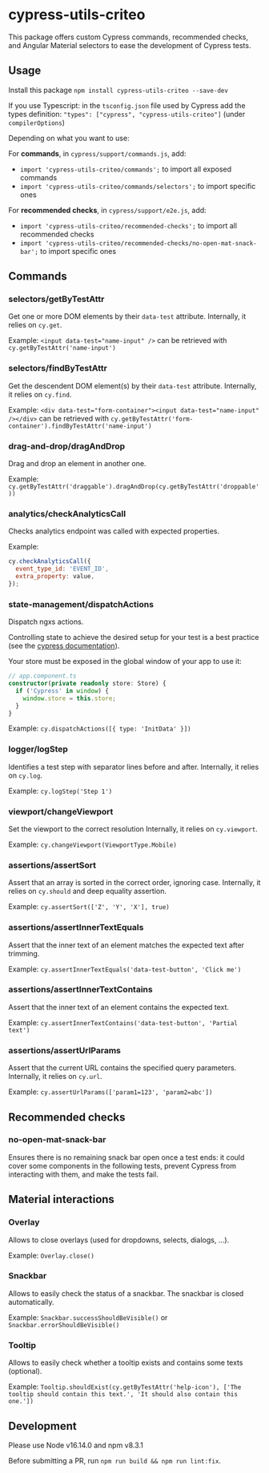 # cypress-utils-criteo

This package offers custom Cypress commands, recommended checks, and Angular Material selectors to ease the development of Cypress tests.

## Usage

Install this package `npm install cypress-utils-criteo --save-dev`

If you use Typescript: in the `tsconfig.json` file used by Cypress add the types definition: `"types": ["cypress", "cypress-utils-criteo"]` (under `compilerOptions`)

Depending on what you want to use:

For **commands**, in `cypress/support/commands.js`, add:

- `import 'cypress-utils-criteo/commands';` to import all exposed commands
- `import 'cypress-utils-criteo/commands/selectors';` to import specific ones

For **recommended checks**, in `cypress/support/e2e.js`, add:

- `import 'cypress-utils-criteo/recommended-checks';` to import all recommended checks
- `import 'cypress-utils-criteo/recommended-checks/no-open-mat-snack-bar';` to import specific ones

## Commands

### selectors/getByTestAttr

Get one or more DOM elements by their `data-test` attribute.
Internally, it relies on `cy.get`.

Example: `<input data-test="name-input" />` can be retrieved with `cy.getByTestAttr('name-input')`

### selectors/findByTestAttr

Get the descendent DOM element(s) by their `data-test` attribute.
Internally, it relies on `cy.find`.

Example: `<div data-test="form-container"><input data-test="name-input" /></div>` can be retrieved with `cy.getByTestAttr('form-container').findByTestAttr('name-input')`

### drag-and-drop/dragAndDrop

Drag and drop an element in another one.

Example: `cy.getByTestAttr('draggable').dragAndDrop(cy.getByTestAttr('droppable'))`

### analytics/checkAnalyticsCall

Checks analytics endpoint was called with expected properties.

Example:

```js
cy.checkAnalyticsCall({
  event_type_id: 'EVENT_ID',
  extra_property: value,
});
```

### state-management/dispatchActions

Dispatch ngxs actions.

Controlling state to achieve the desired setup for your test is a best practice (see the [cypress documentation](https://docs.cypress.io/guides/references/best-practices#Organizing-Tests-Logging-In-Controlling-State)).

Your store must be exposed in the global window of your app to use it:

```typescript
// app.component.ts
constructor(private readonly store: Store) {
  if ('Cypress' in window) {
    window.store = this.store;
  }
}
```

Example: `cy.dispatchActions([{ type: 'InitData' }])`

### logger/logStep

Identifies a test step with separator lines before and after.
Internally, it relies on `cy.log`.

Example: `cy.logStep('Step 1')`

### viewport/changeViewport

Set the viewport to the correct resolution
Internally, it relies on `cy.viewport`.

Example: `cy.changeViewport(ViewportType.Mobile)`

### assertions/assertSort

Assert that an array is sorted in the correct order, ignoring case.
Internally, it relies on `cy.should` and deep equality assertion.

Example: `cy.assertSort(['Z', 'Y', 'X'], true)`

### assertions/assertInnerTextEquals

Assert that the inner text of an element matches the expected text after trimming.

Example: `cy.assertInnerTextEquals('data-test-button', 'Click me')`

### assertions/assertInnerTextContains

Assert that the inner text of an element contains the expected text.

Example: `cy.assertInnerTextContains('data-test-button', 'Partial text')`

### assertions/assertUrlParams

Assert that the current URL contains the specified query parameters.
Internally, it relies on `cy.url`.

Example: `cy.assertUrlParams(['param1=123', 'param2=abc'])`

## Recommended checks

### no-open-mat-snack-bar

Ensures there is no remaining snack bar open once a test ends: it could cover some components in the following tests, prevent Cypress from interacting with them, and make the tests fail.

## Material interactions

### Overlay

Allows to close overlays (used for dropdowns, selects, dialogs, ...).

Example: `Overlay.close()`

### Snackbar

Allows to easily check the status of a snackbar. The snackbar is closed automatically.

Example: `Snackbar.successShouldBeVisible()` or `Snackbar.errorShouldBeVisible()`

### Tooltip

Allows to easily check whether a tooltip exists and contains some texts (optional).

Example: `Tooltip.shouldExist(cy.getByTestAttr('help-icon'), ['The tooltip should contain this text.', 'It should also contain this one.'])`

## Development

Please use Node v16.14.0 and npm v8.3.1

Before submitting a PR, run `npm run build && npm run lint:fix`.
